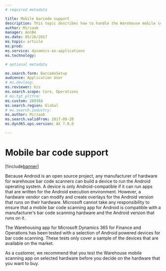 ```yaml
---
# required metadata

title: Mobile barcode support
description: This topic describes how to handle the Warehouse mobile scanning app on Android-compatible devices.
author: Mirzaab
manager: AnnBe
ms.date: 05/26/2017
ms.topic: article
ms.prod: 
ms.service: dynamics-ax-applications
ms.technology: 

# optional metadata

ms.search.form: BarcodeSetup  
audience: Application User
# ms.devlang: 
ms.reviewer: bis
ms.search.scope: Core, Operations
# ms.tgt_pltfrm: 
ms.custom: 269384
ms.search.region: Global
# ms.search.industry: 
ms.author: Mirzaab
ms.search.validFrom: 2017-09-20
ms.dyn365.ops.version: AX 7.0.0

---
```


# Mobile bar code support

[!include[banner](../includes/banner.md)]

Because Android is an open source project, any manufacturer of hardware for warehouse bar code scanners can build a device to run the Android operating system. A device is only Android-compatible if it can run apps that are written for the Android execution environment.
However, a hardware vendor can modify and create overlays for the Android version that runs on their hardware. Microsoft cannot take any responsibility to ensure that a mobile bar code scanning app for Android is compatible with a manufacturer’s bar code scanning hardware and the Android version that runs on it. 

The Warehousing app for Microsoft Dynamics 365 for Finance and Operations has been tested with a selection of Android powered devices for bar code scanning. These tests only cover a sample of the devices that are available on the market.

As a customer, we recommend that you test the Warehouse mobile scanning app on selected hardware before you decide on the hardware that you want to buy.

